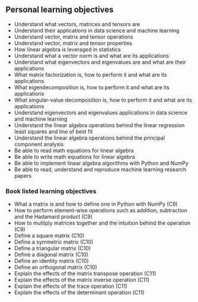 ## Personal learning objectives
- Understand what vectors, matrices and tensors are
- Understand their applications in data science and machine learning
- Understand vector, matrix and tensor operations
- Understand vector, matrix and tensor properties
- How linear algebra is leveraged in statistics
- Understand what a vector norm is and what are its applications
- Understand what eigenvectors and eigenvalues are and what are their applications
- What matrix factorization is, how to perform it and what are its applications
- What eigendecomposition is, how to perform it and what are its applications
- What singular-value decomposition is, how to perform it and what are its applications
- Understand eigenvectors and eigenvalues applications in data science and machine learning
- Understand the linear algebra operations behind the linear regression least squares and line of best fit
- Understand the linear algebra operations behind the principal component analysis
- Be able to read math equations for linear algebra
- Be able to write math equations for linear algebra
- Be able to implement linear algebra algorithms with Python and NumPy
- Be able to read, understand and reproduce  machine learning research papers

### Book listed learning objectives
- What a matrix is and how to define one in Python with NumPy (C9)
- How to perform element-wise operations such as addition, subtraction and the Hadamard product (C9)
- How to multiply matrices together and the intuition behind the operation (C9)
- Define a square matrix (C10)
- Define a symmetric matrix (C10)
- Define a triangular matrix (C10)
- Define a diagonal matrix (C10)
- Define an identity matrix (C10)
- Define an orthogonal matrix (C10)
- Explain the effects of the matrix transpose operation (C11)
- Explain the effects of the matrix inverse operation (C11)
- Explain the effects of the trace operation (C11)
- Explain the effects of the determinant operation (C11)